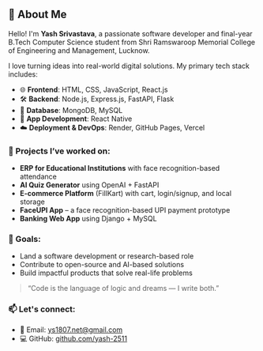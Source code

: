 ## 👋 About Me

Hello! I'm **Yash Srivastava**, a passionate software developer and final-year B.Tech Computer Science student from Shri Ramswaroop Memorial College of Engineering and Management, Lucknow.

I love turning ideas into real-world digital solutions. My primary tech stack includes:

- 🌐 **Frontend**: HTML, CSS, JavaScript, React.js
- 🛠️ **Backend**: Node.js, Express.js, FastAPI, Flask
- 💾 **Database**: MongoDB, MySQL
- 📱 **App Development**: React Native
- ☁️ **Deployment & DevOps**: Render, GitHub Pages, Vercel

### 🔭 Projects I’ve worked on:
- **ERP for Educational Institutions** with face recognition-based attendance
- **AI Quiz Generator** using OpenAI + FastAPI
- **E-commerce Platform** (FillKart) with cart, login/signup, and local storage
- **FaceUPI App** – a face recognition-based UPI payment prototype
- **Banking Web App** using Django + MySQL

### 🎯 Goals:
- Land a software development or research-based role
- Contribute to open-source and AI-based solutions
- Build impactful products that solve real-life problems

> “Code is the language of logic and dreams — I write both.”

### 📫 Let's connect:
- 📧 Email: ys1807.net@gmail.com
- 💻 GitHub: [github.com/yash-2511](https://github.com/yash-2511)
